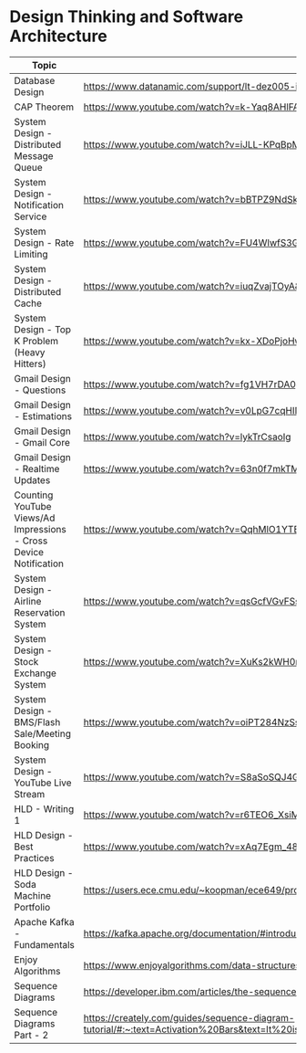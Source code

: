 # Design Thinking and Software Architecture


| Topic | URL |
| --- | --- |
| Database Design | https://www.datanamic.com/support/lt-dez005-introduction-db-modeling.html |
| CAP Theorem | https://www.youtube.com/watch?v=k-Yaq8AHlFA |
| System Design - Distributed Message Queue | https://www.youtube.com/watch?v=iJLL-KPqBpM|
| System Design - Notification Service | https://www.youtube.com/watch?v=bBTPZ9NdSk8&t=3s|
| System Design  - Rate Limiting | https://www.youtube.com/watch?v=FU4WlwfS3G0|
| System Design  - Distributed Cache |https://www.youtube.com/watch?v=iuqZvajTOyA&t=1110s|
| System Design - Top K Problem (Heavy Hitters)| https://www.youtube.com/watch?v=kx-XDoPjoHw&t=1668s|
| Gmail Design - Questions | https://www.youtube.com/watch?v=fg1VH7rDA0g|
| Gmail Design - Estimations | https://www.youtube.com/watch?v=v0LpG7cqHIM|
| Gmail Design - Gmail Core| https://www.youtube.com/watch?v=lykTrCsaoIg|
| Gmail Design - Realtime Updates | https://www.youtube.com/watch?v=63n0f7mkTMg|
| Counting YouTube Views/Ad Impressions - Cross Device Notification | https://www.youtube.com/watch?v=QqhMlO1YTEE&t=660s|
| System Design - Airline Reservation System| https://www.youtube.com/watch?v=qsGcfVGvFSs|
| System Design - Stock Exchange System| https://www.youtube.com/watch?v=XuKs2kWH0mQ&t=2051s|
| System Design - BMS/Flash Sale/Meeting Booking| https://www.youtube.com/watch?v=oiPT284NzSs|
| System Design - YouTube Live Stream| https://www.youtube.com/watch?v=S8aSoSQJ4G8|
| HLD - Writing 1| https://www.youtube.com/watch?v=r6TEO6_XsiM|
| HLD Design - Best Practices | https://www.youtube.com/watch?v=xAq7Egm_48g|
| HLD Design - Soda Machine Portfolio |https://users.ece.cmu.edu/~koopman/ece649/project/sodamachine/portfolio/portfolio.html|
| Apache Kafka - Fundamentals | https://kafka.apache.org/documentation/#introduction|
| Enjoy Algorithms | https://www.enjoyalgorithms.com/data-structures-and-algorithms-course/ |
| Sequence Diagrams | https://developer.ibm.com/articles/the-sequence-diagram/ |
| Sequence Diagrams Part - 2 | https://creately.com/guides/sequence-diagram-tutorial/#:~:text=Activation%20Bars&text=It%20is%20used%20to%20indicate,sends%20a%20message%20to%20another. |
